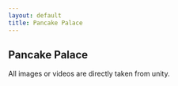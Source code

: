 ```yaml
---
layout: default
title: Pancake Palace
---
```


## Pancake Palace

All images or videos are directly taken from unity.